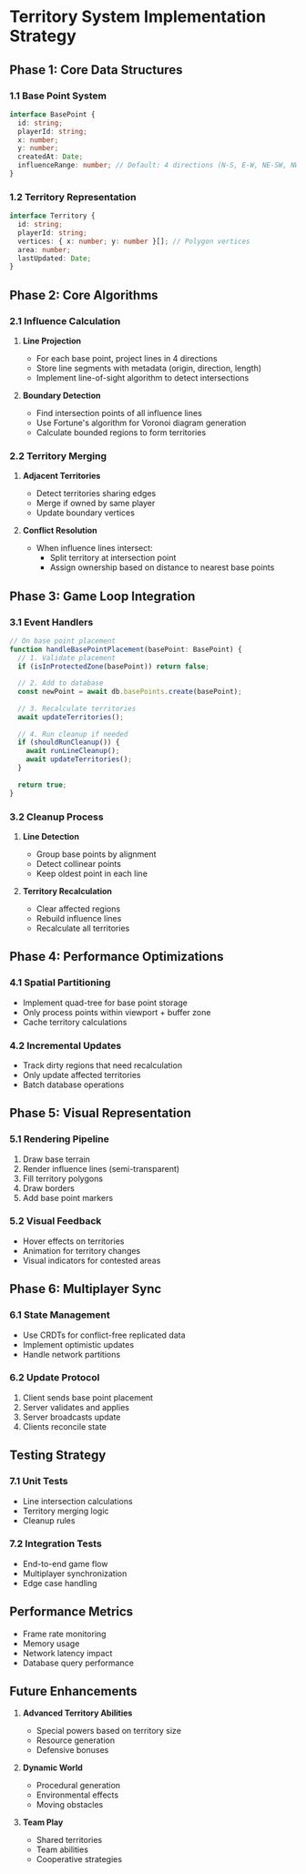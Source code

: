 # Territory System Implementation Strategy

## Phase 1: Core Data Structures

### 1.1 Base Point System
```typescript
interface BasePoint {
  id: string;
  playerId: string;
  x: number;
  y: number;
  createdAt: Date;
  influenceRange: number; // Default: 4 directions (N-S, E-W, NE-SW, NW-SE)
}
```

### 1.2 Territory Representation
```typescript
interface Territory {
  id: string;
  playerId: string;
  vertices: { x: number; y: number }[]; // Polygon vertices
  area: number;
  lastUpdated: Date;
}
```

## Phase 2: Core Algorithms

### 2.1 Influence Calculation
1. **Line Projection**
   - For each base point, project lines in 4 directions
   - Store line segments with metadata (origin, direction, length)
   - Implement line-of-sight algorithm to detect intersections

2. **Boundary Detection**
   - Find intersection points of all influence lines
   - Use Fortune's algorithm for Voronoi diagram generation
   - Calculate bounded regions to form territories

### 2.2 Territory Merging
1. **Adjacent Territories**
   - Detect territories sharing edges
   - Merge if owned by same player
   - Update boundary vertices

2. **Conflict Resolution**
   - When influence lines intersect:
     - Split territory at intersection point
     - Assign ownership based on distance to nearest base points

## Phase 3: Game Loop Integration

### 3.1 Event Handlers
```typescript
// On base point placement
function handleBasePointPlacement(basePoint: BasePoint) {
  // 1. Validate placement
  if (isInProtectedZone(basePoint)) return false;
  
  // 2. Add to database
  const newPoint = await db.basePoints.create(basePoint);
  
  // 3. Recalculate territories
  await updateTerritories();
  
  // 4. Run cleanup if needed
  if (shouldRunCleanup()) {
    await runLineCleanup();
    await updateTerritories();
  }
  
  return true;
}
```

### 3.2 Cleanup Process
1. **Line Detection**
   - Group base points by alignment
   - Detect collinear points
   - Keep oldest point in each line

2. **Territory Recalculation**
   - Clear affected regions
   - Rebuild influence lines
   - Recalculate all territories

## Phase 4: Performance Optimizations

### 4.1 Spatial Partitioning
- Implement quad-tree for base point storage
- Only process points within viewport + buffer zone
- Cache territory calculations

### 4.2 Incremental Updates
- Track dirty regions that need recalculation
- Only update affected territories
- Batch database operations

## Phase 5: Visual Representation

### 5.1 Rendering Pipeline
1. Draw base terrain
2. Render influence lines (semi-transparent)
3. Fill territory polygons
4. Draw borders
5. Add base point markers

### 5.2 Visual Feedback
- Hover effects on territories
- Animation for territory changes
- Visual indicators for contested areas

## Phase 6: Multiplayer Sync

### 6.1 State Management
- Use CRDTs for conflict-free replicated data
- Implement optimistic updates
- Handle network partitions

### 6.2 Update Protocol
1. Client sends base point placement
2. Server validates and applies
3. Server broadcasts update
4. Clients reconcile state

## Testing Strategy

### 7.1 Unit Tests
- Line intersection calculations
- Territory merging logic
- Cleanup rules

### 7.2 Integration Tests
- End-to-end game flow
- Multiplayer synchronization
- Edge case handling

## Performance Metrics
- Frame rate monitoring
- Memory usage
- Network latency impact
- Database query performance

## Future Enhancements
1. **Advanced Territory Abilities**
   - Special powers based on territory size
   - Resource generation
   - Defensive bonuses

2. **Dynamic World**
   - Procedural generation
   - Environmental effects
   - Moving obstacles

3. **Team Play**
   - Shared territories
   - Team abilities
   - Cooperative strategies
